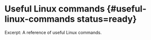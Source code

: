# Useful Linux commands {#useful-linux-commands status=ready}

Excerpt: A reference of useful Linux commands.

<minitoc/>
